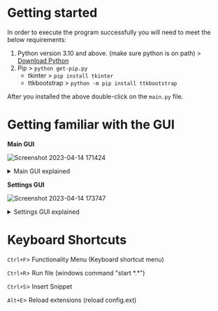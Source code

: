 # Getting started
In order to execute the program successfully you will need to meet the below requirements:
1. Python version 3.10 and above. (make sure python is on path) > [Download Python](https://www.python.org/downloads/)
2. Pip > `python get-pip.py`
   * tkinter > `pip install tkinter`
   * ttkbootstrap > `python -m pip install ttkbootstrap`

After you installed the above double-click on the `main.py` file.

# Getting familiar with the GUI
**Main GUI**

![Screenshot 2023-04-14 171424](https://user-images.githubusercontent.com/105165515/232073330-25784a01-c803-4a0a-b3d0-2ef3e3ffa5fd.png)
<details>
<summary>Main GUI explained</summary>
- Files List: you can see all the directory's files (unable to see folders)
<br>
- Settings Button: click the settings button to open a small window with settings
<br>
- Text Area: write all of your code there
<br>
- Command Line: windows's command line (press enter to validate the command)
<br>
- Open Button: open a file (opens a small window with an entry)
<br>
- Save Button: save a file (opens a small window with an entry)
</details>

**Settings GUI**

![Screenshot 2023-04-14 173747](https://user-images.githubusercontent.com/105165515/232075896-ee469e2a-c9c5-491b-b39f-ca69b9679d87.png)

<details>
<summary>Settings GUI explained</summary>
- Font Settings: opens a small window with two entries (the big one is the font family and the small on the font size)
<br>
- Foreground Settings: opens a color dialog
<br>
- Syntax Highlighting Settings: toggle syntax highlighting
<br>
- Window's Size Settings: opens a small window with tree buttons (1st button is small, 2nd is medium and 3rd is large)
</details>

# Keyboard Shortcuts

`Ctrl+F`> Functionality Menu (Keyboard shortcut menu)

`Ctrl+R`> Run file (windows command "start \*.\*")

`Ctrl+S`> Insert Snippet

`Alt+E`> Reload extensions (reload config.ext)
